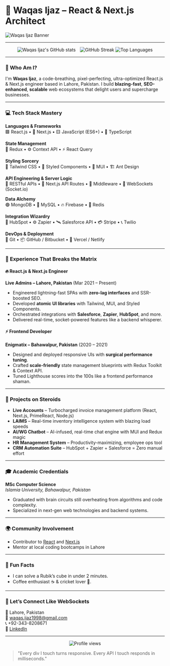 # 🚀 Waqas Ijaz – React & Next.js Architect

![Waqas Ijaz Banner](https://readme-typing-svg.demolab.com?font=Fira+Code&pause=1000&color=00FF99&width=435&lines=React.js+Engineer;Next.js+Specialist;Frontend+Architect;API+Integration+Ninja)

---

<div align="center">
  <img src="https://github-readme-stats.vercel.app/api?username=waqasijaz&show_icons=true&theme=radical" alt="Waqas Ijaz's GitHub stats" style="margin-right: 10px;"/>
  <img src="https://github-readme-streak-stats.herokuapp.com/?user=waqasijaz&theme=radical" alt="GitHub Streak"/>
  <img src="https://github-readme-stats.vercel.app/api/top-langs/?username=waqasijaz&layout=compact&theme=radical" alt="Top Languages"/>
</div>

---

### 🧠 Who Am I?

I'm **Waqas Ijaz**, a code-breathing, pixel-perfecting, ultra-optimized React.js & Next.js engineer based in Lahore, Pakistan. I build **blazing-fast**, **SEO-enhanced**, **scalable** web ecosystems that delight users and supercharge businesses.

---

### 💻 Tech Stack Mastery

**Languages & Frameworks**  
🟩 React.js • 🔷 Next.js • 🟨 JavaScript (ES6+) • 🔵 TypeScript

**State Management**  
🧠 Redux • ⚙️ Context API • ⚡ React Query

**Styling Sorcery**  
🎨 Tailwind CSS • 💄 Styled Components • 🧩 MUI • 🏗️ Ant Design

**API Engineering & Server Logic**  
🧵 RESTful APIs • 🔌 Next.js API Routes • 🧬 Middleware • 🔄 WebSockets (Socket.io)

**Data Alchemy**  
🟢 MongoDB • 🐬 MySQL • 🔥 Firebase • 🧊 Redis

**Integration Wizardry**  
🧪 HubSpot • ⚙️ Zapier • 🛰️ Salesforce API • 💳 Stripe • 📞 Twilio

**DevOps & Deployment**  
🐙 Git • 📦 GitHub / Bitbucket • 🚀 Vercel / Netlify

---

### 🧨 Experience That Breaks the Matrix

#### 🔥 React.js & Next.js Engineer  
**Live Admins – Lahore, Pakistan** (Mar 2021 – Present)
- Engineered lightning-fast SPAs with **zero-lag interfaces** and SSR-boosted SEO.
- Developed **atomic UI libraries** with Tailwind, MUI, and Styled Components.
- Orchestrated integrations with **Salesforce**, **Zapier**, **HubSpot**, and more.
- Delivered real-time, socket-powered features like a backend whisperer.

#### ⚡ Frontend Developer  
**Enigmatix – Bahawalpur, Pakistan** (2020 – 2021)
- Designed and deployed responsive UIs with **surgical performance tuning**.
- Crafted **scale-friendly** state management blueprints with Redux Toolkit & Context API.
- Tuned Lighthouse scores into the 100s like a frontend performance shaman.

---

### 🧪 Projects on Steroids

- **Live Accounts** – Turbocharged invoice management platform (React, Next.js, PrimeReact, Node.js)
- **LAIMS** – Real-time inventory intelligence system with blazing load speeds
- **AI/WG Chatbot** – AI-infused, real-time chat engine with MUI and Redux magic
- **HR Management System** – Productivity-maximizing, employee ops tool
- **CRM Automation Suite** – HubSpot + Zapier + Salesforce = Zero manual effort

---

### 🎓 Academic Credentials

**MSc Computer Science**  
*Islamia University, Bahawalpur, Pakistan*  
- Graduated with brain circuits still overheating from algorithms and code complexity.
- Specialized in next-gen web technologies and backend systems.

---

### 🌍 Community Involvement

- Contributor to [React](https://github.com/facebook/react) and [Next.js](https://github.com/vercel/next.js)
- Mentor at local coding bootcamps in Lahore

---

### 🤹 Fun Facts

- I can solve a Rubik’s cube in under 2 minutes.
- Coffee enthusiast ☕ & cricket lover 🏏.

---

### 📡 Let’s Connect Like WebSockets

📍 Lahore, Pakistan  
📧 waqas.ijaz1998@gmail.com  
📞 +92-343-8208671  
🔗 [LinkedIn](https://www.linkedin.com/in/waqasijaz/)

---

<div align="center">
  <img src="https://komarev.com/ghpvc/?username=waqasijaz&style=flat-square&color=00FF99" alt="Profile views"/>
</div>

> "Every div I touch turns responsive. Every API I touch responds in milliseconds."
